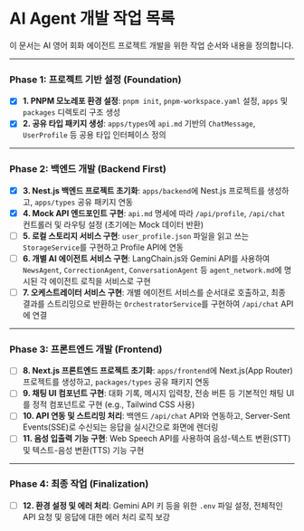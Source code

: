# AI Agent 개발 작업 목록

이 문서는 AI 영어 회화 에이전트 프로젝트 개발을 위한 작업 순서와 내용을 정의합니다.

---

### Phase 1: 프로젝트 기반 설정 (Foundation)

- [x] **1. PNPM 모노레포 환경 설정**: `pnpm init`, `pnpm-workspace.yaml` 설정, `apps` 및 `packages` 디렉토리 구조 생성
- [x] **2. 공유 타입 패키지 생성**: `apps/types`에 `api.md` 기반의 `ChatMessage`, `UserProfile` 등 공용 타입 인터페이스 정의

---

### Phase 2: 백엔드 개발 (Backend First)

- [x] **3. Nest.js 백엔드 프로젝트 초기화**: `apps/backend`에 Nest.js 프로젝트를 생성하고, `apps/types` 공유 패키지 연동
- [x] **4. Mock API 엔드포인트 구현**: `api.md` 명세에 따라 `/api/profile`, `/api/chat` 컨트롤러 및 라우팅 설정 (초기에는 Mock 데이터 반환)
- [ ] **5. 로컬 스토리지 서비스 구현**: `user_profile.json` 파일을 읽고 쓰는 `StorageService`를 구현하고 Profile API에 연동
- [ ] **6. 개별 AI 에이전트 서비스 구현**: LangChain.js와 Gemini API를 사용하여 `NewsAgent`, `CorrectionAgent`, `ConversationAgent` 등 `agent_network.md`에 명시된 각 에이전트 로직을 서비스로 구현
- [ ] **7. 오케스트레이터 서비스 구현**: 개별 에이전트 서비스를 순서대로 호출하고, 최종 결과를 스트리밍으로 반환하는 `OrchestratorService`를 구현하여 `/api/chat` API에 연결

---

### Phase 3: 프론트엔드 개발 (Frontend)

- [ ] **8. Next.js 프론트엔드 프로젝트 초기화**: `apps/frontend`에 Next.js(App Router) 프로젝트를 생성하고, `packages/types` 공유 패키지 연동
- [ ] **9. 채팅 UI 컴포넌트 구현**: 대화 기록, 메시지 입력창, 전송 버튼 등 기본적인 채팅 UI를 정적 컴포넌트로 구현 (e.g., Tailwind CSS 사용)
- [ ] **10. API 연동 및 스트리밍 처리**: 백엔드 `/api/chat` API와 연동하고, Server-Sent Events(SSE)로 수신되는 응답을 실시간으로 화면에 렌더링
- [ ] **11. 음성 입출력 기능 구현**: Web Speech API를 사용하여 음성-텍스트 변환(STT) 및 텍스트-음성 변환(TTS) 기능 구현

---

### Phase 4: 최종 작업 (Finalization)

- [ ] **12. 환경 설정 및 에러 처리**: Gemini API 키 등을 위한 `.env` 파일 설정, 전체적인 API 요청 및 응답에 대한 에러 처리 로직 보강
